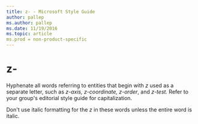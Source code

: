 ```yaml
---
title: z- - Microsoft Style Guide
author: pallep
ms.author: pallep
ms.date: 11/19/2016
ms.topic: article
ms.prod = non-product-specific
---
```


# z-

Hyphenate all words referring to entities that begin with *z* used as a separate letter, such as *z-axis, z-coordinate, z-order*, and *z-test.* Refer to your group's editorial style guide for capitalization.

Don't use italic formatting for the *z* in these words unless the entire word is italic.
